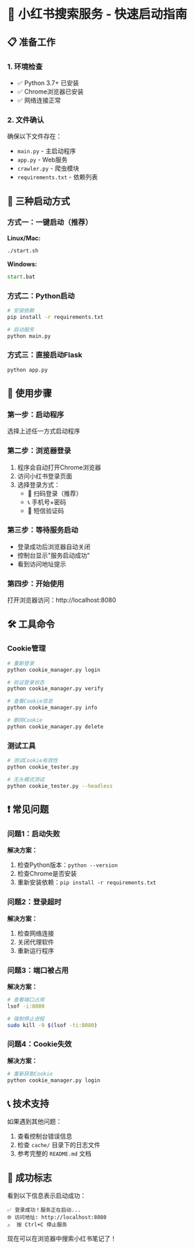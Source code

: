 # 🚀 小红书搜索服务 - 快速启动指南

## 📋 准备工作

### 1. 环境检查
- ✅ Python 3.7+ 已安装
- ✅ Chrome浏览器已安装
- ✅ 网络连接正常

### 2. 文件确认
确保以下文件存在：
- `main.py` - 主启动程序
- `app.py` - Web服务
- `crawler.py` - 爬虫模块
- `requirements.txt` - 依赖列表

## 🎯 三种启动方式

### 方式一：一键启动（推荐）

**Linux/Mac:**
```bash
./start.sh
```

**Windows:**
```cmd
start.bat
```

### 方式二：Python启动
```bash
# 安装依赖
pip install -r requirements.txt

# 启动服务
python main.py
```

### 方式三：直接启动Flask
```bash
python app.py
```

## 📝 使用步骤

### 第一步：启动程序
选择上述任一方式启动程序

### 第二步：浏览器登录
1. 程序会自动打开Chrome浏览器
2. 访问小红书登录页面
3. 选择登录方式：
   - 📱 扫码登录（推荐）
   - 📞 手机号+密码
   - 💬 短信验证码

### 第三步：等待服务启动
- 登录成功后浏览器自动关闭
- 控制台显示"服务启动成功"
- 看到访问地址提示

### 第四步：开始使用
打开浏览器访问：http://localhost:8080

## 🛠️ 工具命令

### Cookie管理
```bash
# 重新登录
python cookie_manager.py login

# 验证登录状态
python cookie_manager.py verify

# 查看Cookie信息
python cookie_manager.py info

# 删除Cookie
python cookie_manager.py delete
```

### 测试工具
```bash
# 测试Cookie有效性
python cookie_tester.py

# 无头模式测试
python cookie_tester.py --headless
```

## ❗ 常见问题

### 问题1：启动失败
**解决方案：**
1. 检查Python版本：`python --version`
2. 检查Chrome是否安装
3. 重新安装依赖：`pip install -r requirements.txt`

### 问题2：登录超时
**解决方案：**
1. 检查网络连接
2. 关闭代理软件
3. 重新运行程序

### 问题3：端口被占用
**解决方案：**
```bash
# 查看端口占用
lsof -i:8080

# 强制停止进程
sudo kill -9 $(lsof -ti:8080)
```

### 问题4：Cookie失效
**解决方案：**
```bash
# 重新获取Cookie
python cookie_manager.py login
```

## 📞 技术支持

如果遇到其他问题：
1. 查看控制台错误信息
2. 检查 `cache/` 目录下的日志文件
3. 参考完整的 `README.md` 文档

## 🎉 成功标志

看到以下信息表示启动成功：
```
✅ 登录成功！服务正在启动...
🌐 访问地址: http://localhost:8080
⚠️  按 Ctrl+C 停止服务
```

现在可以在浏览器中搜索小红书笔记了！ 